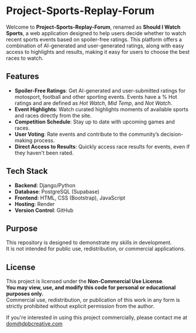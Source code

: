 
# Project-Sports-Replay-Forum

Welcome to **Project-Sports-Replay-Forum**, renamed as **Should I Watch Sports**, a web application designed to help users decide whether to watch recent sports events based on spoiler-free ratings. This platform offers a combination of AI-generated and user-generated ratings, along with easy access to highlights and results, making it easy for users to choose the best races to watch.

## Features

- **Spoiler-Free Ratings**: Get AI-generated and user-submitted ratings for motosport, football and other sporting events. Events have a % Hot ratings and are defined as *Hot Watch*, *Mid Temp*, and *Not Watch*.
- **Event Highlights**: Watch curated highlights moments of available sports and races directly from the site.
- **Competition Schedule**: Stay up to date with upcoming games and races.
- **User Voting**: Rate events and contribute to the community’s decision-making process.
- **Direct Access to Results**: Quickly access race results for events, even if they haven't been rated.

## Tech Stack

- **Backend**: Django/Python
- **Database**: PostgreSQL (Supabase)
- **Frontend**: HTML, CSS (Bootstrap), JavaScript
- **Hosting**: Render
- **Version Control**: GitHub

## Purpose

This repository is designed to demonstrate my skills in development.  
It is not intended for public use, redistribution, or commercial applications.

## License

This project is licensed under the **Non-Commercial Use License**.  
**You may view, use, and modify this code for personal or educational purposes only.**  
Commercial use, redistribution, or publication of this work in any form is strictly prohibited without explicit permission from the author.

If you're interested in using this project commercially, please contact me at dom@dpbcreative.com

